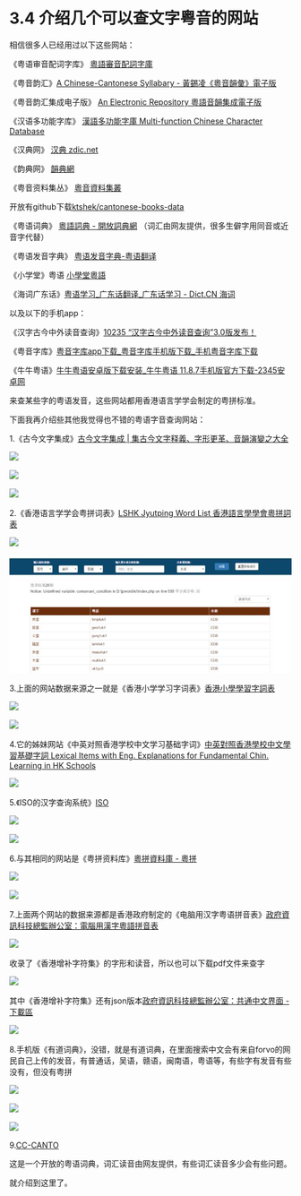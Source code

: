# 3.4 介绍几个可以查文字粤音的网站

相信很多人已经用过以下这些网站：

《粤语审音配词字库》 [粵語審音配詞字庫](https://link.zhihu.com/?target=http%3A//humanum.arts.cuhk.edu.hk/Lexis/lexi-can/)

《粤音韵汇》[A Chinese-Cantonese Syllabary - 黃錫凌《粵音韻彙》電子版](https://link.zhihu.com/?target=http%3A//humanum.arts.cuhk.edu.hk/Lexis/Canton/)

《粤音韵汇集成电子版》 [An Electronic Repository 粵語音韻集成電子版](https://link.zhihu.com/?target=http%3A//humanum.arts.cuhk.edu.hk/Lexis/Canton2/)

《汉语多功能字库》 [漢語多功能字庫 Multi-function Chinese Character Database](https://link.zhihu.com/?target=http%3A//humanum.arts.cuhk.edu.hk/Lexis/lexi-mf/)

《汉典网》 [汉典 zdic.net](https://link.zhihu.com/?target=http%3A//www.zdic.net/)

《韵典网》 [韻典網](https://link.zhihu.com/?target=http%3A//ytenx.org/)

《粤音资料集丛》 [粵音資料集叢](https://link.zhihu.com/?target=http%3A//www.jyut.net/)

开放有github下载[ktshek/cantonese-books-data](https://link.zhihu.com/?target=https%3A//github.com/ktshek/cantonese-books-data)

《粤语词典》 [粵語詞典 - 開放詞典網](https://link.zhihu.com/?target=http%3A//kaifangcidian.com/han/yue) （词汇由网友提供，很多生僻字用同音或近音字代替）

《粤语发音字典》 [粤语发音字典-粤语翻译](https://link.zhihu.com/?target=http%3A//www.yueyv.cn/)

《小学堂》粤语 [小學堂粵語](https://link.zhihu.com/?target=http%3A//xiaoxue.iis.sinica.edu.tw/yueyu)

《海词广东话》[粤语学习\_广东话翻译\_广东话学习 - Dict.CN 海词](https://link.zhihu.com/?target=http%3A//gdh.dict.cn/)

以及以下的手机app：

《汉字古今中外读音查询》[10235 “汉字古今中外读音查询”3.0版发布！](https://zhuanlan.zhihu.com/p/20839947)

《粤音字库》[粤音字库app下载\_粤音字库手机版下载\_手机粤音字库下载](https://link.zhihu.com/?target=http%3A//www.liqucn.com/rj/501191.shtml)

《牛牛粤语》[牛牛粤语安卓版下载安装\_牛牛粤语 11.8.7手机版官方下载-2345安卓网](https://link.zhihu.com/?target=http%3A//www.duote.com/android/104479.html)

来查某些字的粤语发音，这些网站都用香港语言学学会制定的粤拼标准。

下面我再介绍些其他我觉得也不错的粤语字音查询网站：

1.《古今文字集成》[古今文字集成 \| 集古今文字释義、字形更革、音韻演變之大全](https://link.zhihu.com/?target=http%3A//www.ccamc.co/index.php)

![](http://pcj4g4ziw.bkt.clouddn.com/image/section3.4/import.png)

![](http://pcj4g4ziw.bkt.clouddn.com/image/section3.4/import2.png)

![](http://pcj4g4ziw.bkt.clouddn.com/image/section3.4/import3.png)

2.《香港语言学学会粤拼词表》[LSHK Jyutping Word List 香港語言學學會粵拼詞表](https://link.zhihu.com/?target=http%3A//corpus.ied.edu.hk/JPwordlist/index.php)

![](http://pcj4g4ziw.bkt.clouddn.com/image/section3.4/import4.png)

![](/sec3.3jpg/import5.png)

3.上面的网站数据来源之一就是《香港小学学习字词表》[香港小學學習字詞表](https://link.zhihu.com/?target=http%3A//www.edbchinese.hk/lexlist_ch/)

![](http://pcj4g4ziw.bkt.clouddn.com/image/section3.4/import5.png)

![](http://pcj4g4ziw.bkt.clouddn.com/image/section3.4/import6.png)

4.它的姊妹网站《中英对照香港学校中文学习基础字词》[中英對照香港學校中文學習基礎字詞 Lexical Items with Eng. Explanations for Fundamental Chin. Learning in HK Schools](https://link.zhihu.com/?target=http%3A//www.edbchinese.hk/lexlist_en/)

![](http://pcj4g4ziw.bkt.clouddn.com/image/section3.4/import7.png)

5.《ISO的汉字查询系统》[ISO](https://link.zhihu.com/?target=http%3A//glyph.iso10646hk.net/ccs/ccs.jsp%3Flang%3Dzh_TW)

![](http://pcj4g4ziw.bkt.clouddn.com/image/section3.4/import8.png)

![](http://pcj4g4ziw.bkt.clouddn.com/image/section3.4/import9.png)

6.与其相同的网站是《粤拼资料库》[粵拼資料庫 - 粵拼](https://link.zhihu.com/?target=http%3A//www.iso10646hk.net/jp/database/index.jsp)

![](http://pcj4g4ziw.bkt.clouddn.com/image/section3.4/import10.png)

![](http://pcj4g4ziw.bkt.clouddn.com/image/section3.4/import11.png)

7.上面两个网站的数据来源都是香港政府制定的《电脑用汉字粤语拼音表》[政府資訊科技總監辦公室：電腦用漢字粵語拼音表](https://link.zhihu.com/?target=https%3A//www.ogcio.gov.hk/tc/business/tech_promotion/ccli/cliac/canton_pronun_list.htm)

![](http://pcj4g4ziw.bkt.clouddn.com/image/section3.4/import12.png)

收录了《香港增补字符集》的字形和读音，所以也可以下载pdf文件来查字

![](http://pcj4g4ziw.bkt.clouddn.com/image/section3.4/import13.png)

其中《香港增补字符集》还有json版本[政府資訊科技總監辦公室：共通中文界面 - 下載區](https://link.zhihu.com/?target=https%3A//www.ogcio.gov.hk/tc/business/tech_promotion/ccli/download_area/)

![](http://pcj4g4ziw.bkt.clouddn.com/image/section3.4/import14.png)

8.手机版《有道词典》，没错，就是有道词典，在里面搜索中文会有来自forvo的网民自己上传的发音，有普通话，吴语，赣语，闽南语，粤语等，有些字有发音有些没有，但没有粤拼

![](http://pcj4g4ziw.bkt.clouddn.com/image/section3.4/import15.png)

![](http://pcj4g4ziw.bkt.clouddn.com/image/section3.4/import16.png)

![](http://pcj4g4ziw.bkt.clouddn.com/image/section3.4/import17.png)

9.[CC-CANTO](http://cccanto.org/)

这是一个开放的粤语词典，词汇读音由网友提供，有些词汇读音多少会有些问题。

就介绍到这里了。


